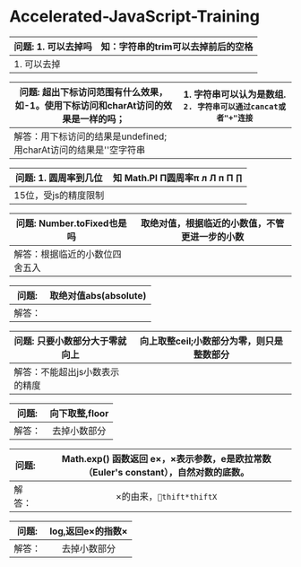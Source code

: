 # Accelerated-JavaScript-Training

| 问题: 1. <tab>可以去掉吗 | 知：字符串的trim可以去掉前后的空格 |
| -------------            | :-------------:                    |
| 1. 可以去掉              |                                    |

| 问题: 超出下标访问范围有什么效果，如-1。使用下标访问和charAt访问的效果是一样的吗； | 1. 字符串可以认为是数组. `2. 字符串可以通过cancat或者"+"连接` |
| -------------                                                                      | :-------------:                                               |
| 解答：用下标访问的结果是undefined;用charAt访问的结果是''空字符串                   |

| 问题: 1. 圆周率到几位 | 知 Math.PI Π圆周率π л Л п П ∏ |
| -------------         | :-------------:               |
| 15位，受js的精度限制  |                               |

| 问题: Number.toFixed也是吗     | 取绝对值，根据临近的小数值，不管更进一步的小数 |
| -------------                  | :-------------:                                |
| 解答：根据临近的小数位四舍五入 |

| 问题:         | 取绝对值abs(absolute) |
| ------------- | :-------------:       |
| 解答：        |

| 问题: 只要小数部分大于零就向上 | 向上取整ceil;小数部分为零，则只是整数部分 |
| -------------                  | :-------------:                           |
| 解答：不能超出js小数表示的精度 |

| 问题:         | 向下取整,floor  |
| ------------- | :-------------: |
| 解答：        | 去掉小数部分

| 问题:         | Math.exp() 函数返回 e×，×表示参数，e是欧拉常数（Euler's constant），自然对数的底数。 |
| ------------- | :-------------:                                                                      |
| 解答：        | ×的由来，`thift*thiftX`

| 问题:         | log,返回e×的指数× |
| ------------- | :-------------:   |
| 解答：        | 去掉小数部分
